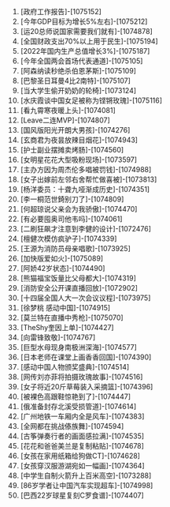 
1. [政府工作报告]-[1075152]
1. [今年GDP目标为增长5%左右]-[1075212]
1. [运20总师说国家需要我们就有]-[1074878]
1. [全国财政支出70%以上用于民生]-[1075194]
1. [2022年国内生产总值增长3%]-[1075187]
1. [今年全国两会首场代表通道]-[1075105]
1. [阿森纳读秒绝杀伯恩茅斯]-[1075109]
1. [巴黎圣日耳曼4比2南特]-[1075107]
1. [当大学生偷开奶奶的轮椅]-[1073124]
1. [水庆霞谈中国女足被称为铿锵玫瑰]-[1075116]
1. [看九霄寒夜暖上头]-[1074081]
1. [Leave二连MVP]-[1074807]
1. [国风版阳光开朗大男孩]-[1074276]
1. [玄商君为夜昙放辣目烟花]-[1074943]
1. [护士副业摆摊卖烤肠]-[1074560]
1. [女明星花花大型吸粉现场]-[1073597]
1. [主办方因为周杰伦多唱被罚钱]-[1074988]
1. [女子出嫁前左邻右舍帮忙做喜被]-[1073813]
1. [杨洋委员：十聋九哑渐成历史]-[1074351]
1. [李一桐范世錡别刀了]-[1074809]
1. [何超琼说父亲会为我骄傲]-[1074470]
1. [有必要囤奥司他韦吗]-[1074061]
1. [二刷狂飙才注意到李健的设计]-[1072476]
1. [檀健次模仿疯驴子]-[1074339]
1. [王源为消防员母亲唱歌]-[1073925]
1. [加快版爱如火]-[1075089]
1. [阿娇42岁状态]-[1074490]
1. [熊猫福宝饭量比父母都大]-[1074319]
1. [消防安全公开课直播回放]-[1072902]
1. [十四届全国人大一次会议议程]-[1073975]
1. [徐梦桃 感动中国]-[1074915]
1. [莫兰特在直播中秀枪]-[1075070]
1. [TheShy奎因上单]-[1074427]
1. [向雷锋致敬]-[1074767]
1. [巨型水母现身南极洲深海]-[1074577]
1. [日本老师在课堂上画香香回国]-[1074390]
1. [感动中国人物颁奖盛典]-[1074514]
1. [网传刘亦菲将拍摄玫瑰故事]-[1074516]
1. [女子将近20斤草莓装入采摘篮]-[1074396]
1. [被裸色高跟鞋惊艳到了]-[1074447]
1. [俄准备封存北溪受损管道]-[1074614]
1. [广州地铁一车厢内全是风车]-[1074383]
1. [全网都在挑战傣族舞]-[1074594]
1. [古筝弹奏行者的画面感拉满]-[1074535]
1. [花花和爸爸美兰是复制粘贴]-[1074678]
1. [女孩在家用纸箱给狗做CT]-[1074628]
1. [女孩穿汉服游湖宛如一幅画]-[1074364]
1. [中学生自制火箭升上百米高空]-[1073288]
1. [86岁学者让中国汽车实现超车]-[1074998]
1. [巴西22岁球星复刻C罗食谱]-[1074407]